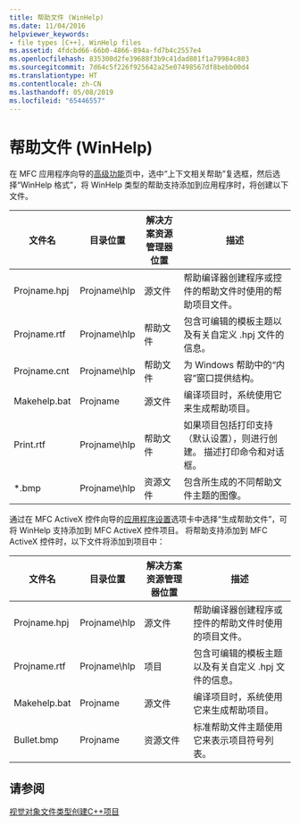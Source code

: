```yaml
---
title: 帮助文件 (WinHelp)
ms.date: 11/04/2016
helpviewer_keywords:
- file types [C++], WinHelp files
ms.assetid: 4fdcbd66-66b0-4866-894a-fd7b4c2557e4
ms.openlocfilehash: 835300d2fe39688f3b9c41dad801f1a79984c803
ms.sourcegitcommit: 7d64c5f226f925642a25e07498567df8bebb00d4
ms.translationtype: HT
ms.contentlocale: zh-CN
ms.lasthandoff: 05/08/2019
ms.locfileid: "65446557"
---
```

# <a name="help-files-winhelp"></a>帮助文件 (WinHelp)

在 MFC 应用程序向导的[高级功能](../../mfc/reference/advanced-features-mfc-application-wizard.md)页中，选中“上下文相关帮助”复选框，然后选择“WinHelp 格式”，将 WinHelp 类型的帮助支持添加到应用程序时，将创建以下文件。

|文件名|目录位置|解决方案资源管理器位置|描述|
|---------------|------------------------|--------------------------------|-----------------|
|Projname.hpj|Projname\hlp|源文件|帮助编译器创建程序或控件的帮助文件时使用的帮助项目文件。|
|Projname.rtf|Projname\hlp|帮助文件|包含可编辑的模板主题以及有关自定义 .hpj 文件的信息。|
|Projname.cnt|Projname\hlp|帮助文件|为 Windows 帮助中的“内容”窗口提供结构。|
|Makehelp.bat|Projname|源文件|编译项目时，系统使用它来生成帮助项目。|
|Print.rtf|Projname\hlp|帮助文件|如果项目包括打印支持（默认设置），则进行创建。 描述打印命令和对话框。|
|*.bmp|Projname\hlp|资源文件|包含所生成的不同帮助文件主题的图像。|

通过在 MFC ActiveX 控件向导的[应用程序设置](../../mfc/reference/application-settings-mfc-activex-control-wizard.md)选项卡中选择“生成帮助文件”，可将 WinHelp 支持添加到 MFC ActiveX 控件项目。 将帮助支持添加到 MFC ActiveX 控件时，以下文件将添加到项目中：

|文件名|目录位置|解决方案资源管理器位置|描述|
|---------------|------------------------|--------------------------------|-----------------|
|Projname.hpj|Projname\hlp|源文件|帮助编译器创建程序或控件的帮助文件时使用的项目文件。|
|Projname.rtf|Projname\hlp|项目|包含可编辑的模板主题以及有关自定义 .hpj 文件的信息。|
|Makehelp.bat|Projname|源文件|编译项目时，系统使用它来生成帮助项目。|
|Bullet.bmp|Projname|资源文件|标准帮助文件主题使用它来表示项目符号列表。|

## <a name="see-also"></a>请参阅

[视觉对象文件类型创建C++项目](file-types-created-for-visual-cpp-projects.md)

